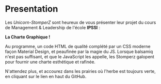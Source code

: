 # Presentation

Les *Unicorn-StomperZ* sont heureux de vous présenter leur projet du cours de Management & Leadership de l'école **IPSSI** : 

**La Charte Graphique !**

Au programme, un code HTML de qualité complété par un CSS moderne façon Material Design, et peaufinée par la magie du JS.
Lorsque balsamiq n'est pas suffisant, et que le JavaScript les appelle, les Stomperz galopent pour fournir une charte esthétique et rafinée.

N'attendez plus, et accourez dans les prairies où l'herbe est toujours verte, en cliquant sur le lien en haut du GitHub.
